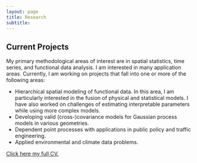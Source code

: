 ```yaml
---
layout: page
title: Research
subtitle:
---
```



## Current Projects

My primary methodological areas of interest are in spatial statistics, time series, and functional data analysis. I am interested in many application areas. Currently, I am working on projects that fall into one or more of the following areas:

- Hierarchical spatial modeling of functional data. In this area, I am particularly interested in the fusion of physical and statistical models. I have also worked on challenges of estimating interpretable parameters while using more complex models.
- Developing valid (cross-)covariance models for Gaussian process models in various geometries.
- Dependent point processes with applications in public policy and traffic engineering.
- Applied environmental and climate data problems.


[Click here my full CV.](https://philawhite.github.io/CV/)